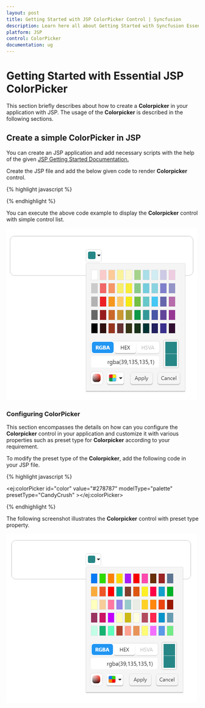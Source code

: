 ```yaml
---
layout: post
title: Getting Started with JSP ColorPicker Control | Syncfusion
description: Learn here all about Getting Started with Syncfusion Essential JSP ColorPicker control, its elements, and more.
platform: JSP
control: ColorPicker
documentation: ug
---
```


# Getting Started with Essential JSP ColorPicker

This section briefly describes about how to create a **Colorpicker** in your application with JSP. The usage of the **Colorpicker** is described in the following sections.

## Create a simple ColorPicker in JSP

You can create an JSP application and add necessary scripts with the help of the given [JSP Getting Started Documentation.](/jsp/getting-started)

Create the JSP file and add the below given code to render **Colorpicker** control.

{% highlight javascript %}

<div class="cols-sample-area">
   <div class="control">
     <ej:colorPicker id="color" value="#278787" modelType="palette"> </ej:colorPicker>
   </div>
</div>


{% endhighlight %}

You can execute the above code example to display the **Colorpicker** control with simple control list.

![Create a simple ColorPicker in JSP](getting-started_images/colorpicker.png) 

### Configuring ColorPicker

This section encompasses the details on how can you configure the **Colorpicker** control in your application and customize it with various properties such as preset type for **Colorpicker** according to your requirement.

To modify the preset type of the **Colorpicker**, add the following code in your JSP file.

{% highlight javascript %}

<ej:colorPicker id="color" value="#278787" modelType="palette" presetType="CandyCrush" ></ej:colorPicker>

{% endhighlight %}

The following screenshot illustrates the **Colorpicker** control with preset type property.

![Configuring ColorPicker in JSP](getting-started_images/colorpickerpreset.png) 

